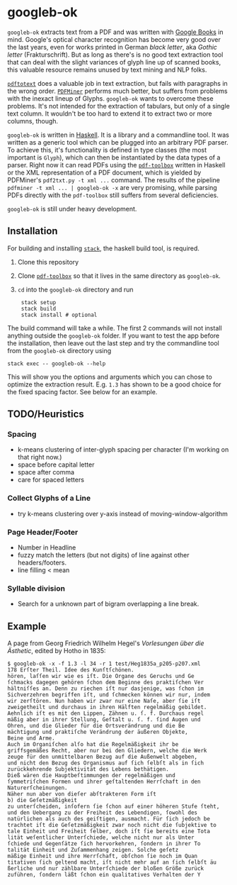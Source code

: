 # googleb-ok

`googleb-ok` extracts text from a PDF and was written with
[Google Books](http://books.google.com) in mind. Google's optical
character recognition has become very good over the last years, even
for works printed in German *black letter*, aka *Gothic letter*
(Frakturschrift). But as long as there's is no good text extraction
tool that can deal with the slight variances of glyph line up of
scanned books, this valuable resource remains unused by text mining
and NLP folks.

[`pdftotext`](https://www.xpdfreader.com/pdftotext-man.html) does a
valuable job in text extraction, but fails with paragraphs in the
wrong order. [`PDFMiner`](https://github.com/euske/pdfminer) performs
much better, but suffers from problems with the inexact lineup of
Glyphs. `googleb-ok` wants to overcome these problems. It's not
intended for the extraction of tabulars, but only of a single text
column. It wouldn't be too hard to extend it to extract two or more
columns, though.

`googleb-ok` is written in [Haskell](https://www.haskell.org/). It is
a library and a commandline tool. It was written as a generic tool
which can be plugged into an arbitrary PDF parser. To achieve this,
it's functionality is defined in type classes (the most important is
`Glyph`), which can then be instantiated by the data types of a
parser. Right now it can read PDFs using the
[`pdf-toolbox`](https://github.com/Yuras/pdf-toolbox) written in
Haskell or the XML representation of a PDF document, which is yielded
by PDFMiner's `pdf2txt.py -t xml ...` command. The results of the
pipeline `pdfminer -t xml ... | googleb-ok -x` are very promising,
while parsing PDFs directly with the `pdf-toolbox` still suffers from
several deficiencies.

`googleb-ok` is still under heavy development.


## Installation

For building and installing [`stack`](https://docs.haskellstack.org),
the haskell build tool, is required.

1. Clone this repository
2. Clone [`pdf-toolbox`](https://github.com/Yuras/pdf-toolbox) so
   that it lives in the same directory as `googleb-ok`.
3. `cd` into the `googleb-ok` directory and run

		stack setup
		stack build
		stack install # optional

The build command will take a while. The first 2 commands will not
install anything outside the `googleb-ok` folder. If you want to test
the app before the installation, then leave out the last step and try
the commandline tool from the `googleb-ok` directory using

	stack exec -- googleb-ok --help

This will show you the options and arguments which you can chose to
optimize the extraction result. E.g. `1.3` has shown to be a good
choice for the fixed spacing factor. See below for an example.


## TODO/Heuristics
### Spacing
- k-means clustering of inter-glyph spacing per character (I'm working
  on that right now.)
- space before capital letter
- space after comma
- care for spaced letters

### Collect Glyphs of a Line
- try k-means clustering over y-axis instead of
  moving-window-algorithm

### Page Header/Footer
- Number in Headline
- fuzzy match the letters (but not digits) of line against other
  headers/footers.
- line filling < mean

### Syllable division
- Search for a unknown part of bigram overlapping a line break.


## Example

A page from Georg Friedrich Wilhelm Hegel's *Vorlesungen über die
Ästhetic*, edited by Hotho in 1835:

	$ googleb-ok -x -f 1.3 -l 34 -r 1 test/Heg1835a_p205-p207.xml
	178 Erſter Theil. Idee des Kunſtſchönen.
	hören, laſſen wir wie es iſt. Die Organe des Geruchs und Ge
	ſchmacks dagegen gehören ſchon dem Beginne des praktiſchen Ver
	hältniſſes an. Denn zu riechen iſt nur dasjenige, was ſchon im
	Sichverzehren begriffen iſt, und ſchmecken können wir nur, indem
	wir zerſtören. Nun haben wir zwar nur eine Naſe, aber ſie iſt
	zweigetheilt und durchaus in ihren Hälften regelmäßig gebildet.
	Aehnlich iſt es mit den Lippen, Zähnen u. ſ. f. Durchaus regel
	mäßig aber in ihrer Stellung, Geſtalt u. ſ. f. ſind Augen und
	Ohren, und die Glieder für die Ortsverändrung und die Be
	mächtigung und praktiſche Verändrung der äußeren Objekte,
	Beine und Arme.
	Auch im Organiſchen alſo hat die Regelmäßigkeit ihr be
	griffsgemäßes Recht, aber nur bei den Gliedern, welche die Werk
	zeuge für den unmittelbaren Bezug auf die Außenwelt abgeben,
	und nicht den Bezug des Organismus auf ſich ſelbſt als in ſich
	zurückkehrende Subjektivität des Lebens bethätigen.
	Dieß wären die Hauptbeſtimmungen der regelmäßigen und
	ſymmetriſchen Formen und ihrer geſtaltenden Herrſchaft in den
	Naturerſcheinungen.
	Näher nun aber von dieſer abſtrakteren Form iſt
	b) die Geſetzmäßigkeit
	zu unterſcheiden, inſofern ſie ſchon auf einer höheren Stufe ſteht,
	und den Uebergang zu der Freiheit des Lebendigen, ſowohl des
	natürlichen als auch des geiſtigen, ausmacht. Für ſich jedoch be
	trachtet iſt die Geſetzmäßigkeit zwar noch nicht die ſubjektive to
	tale Einheit und Freiheit ſelber, doch iſt ſie bereits eine Tota
	lität weſentlicher Unterſchiede, welche nicht nur als Unter
	ſchiede und Gegenſätze ſich hervorkehren, ſondern in ihrer To
	talität Einheit und Zuſammenhang zeigen. Solche geſetz
	mäßige Einheit und ihre Herrſchaft, obſchon ſie noch im Quan
	titativen ſich geltend macht, iſt nicht mehr auf an ſich ſelbſt äu
	ßerliche und nur zählbare Unterſchiede der bloßen Größe zurück
	zuführen, ſondern läßt ſchon ein qualitatives Verhalten der Y
